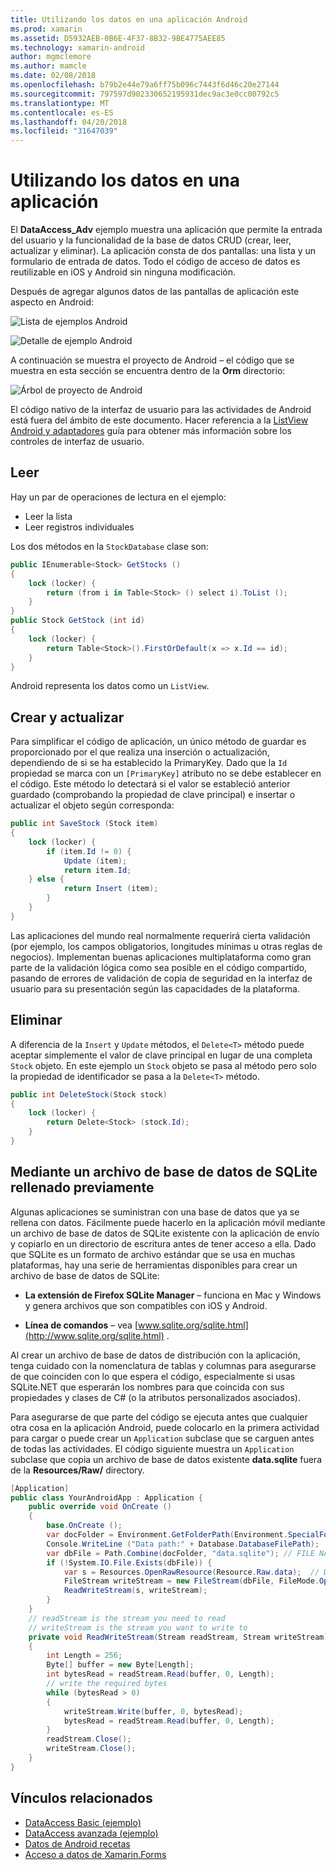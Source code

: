 ```yaml
---
title: Utilizando los datos en una aplicación Android
ms.prod: xamarin
ms.assetid: D5932AEB-0B6E-4F37-8B32-9BE4775AEE85
ms.technology: xamarin-android
author: mgmclemore
ms.author: mamcle
ms.date: 02/08/2018
ms.openlocfilehash: b79b2e44e79a6ff75b096c7443f6d46c20e27144
ms.sourcegitcommit: 797597d902330652195931dec9ac3e0cc00792c5
ms.translationtype: MT
ms.contentlocale: es-ES
ms.lasthandoff: 04/20/2018
ms.locfileid: "31647039"
---
```

# <a name="using-data-in-an-app"></a>Utilizando los datos en una aplicación

El **DataAccess_Adv** ejemplo muestra una aplicación que permite la entrada del usuario y la funcionalidad de la base de datos CRUD (crear, leer, actualizar y eliminar). La aplicación consta de dos pantallas: una lista y un formulario de entrada de datos. Todo el código de acceso de datos es reutilizable en iOS y Android sin ninguna modificación.

Después de agregar algunos datos de las pantallas de aplicación este aspecto en Android:

![Lista de ejemplos Android](using-data-in-an-app-images/image11.png "lista de ejemplos de Android")

![Detalle de ejemplo Android](using-data-in-an-app-images/image12.png "detalle de ejemplo de Android")

A continuación se muestra el proyecto de Android &ndash; el código que se muestra en esta sección se encuentra dentro de la **Orm** directorio:

![Árbol de proyecto de Android](using-data-in-an-app-images/image14.png "árbol de proyecto de Android")

El código nativo de la interfaz de usuario para las actividades de Android está fuera del ámbito de este documento. Hacer referencia a la [ListView Android y adaptadores](~/android/user-interface/layouts/list-view/index.md) guía para obtener más información sobre los controles de interfaz de usuario.

## <a name="read"></a>Leer

Hay un par de operaciones de lectura en el ejemplo:

-  Leer la lista
-  Leer registros individuales

Los dos métodos en la `StockDatabase` clase son:

```csharp
public IEnumerable<Stock> GetStocks ()
{
    lock (locker) {
        return (from i in Table<Stock> () select i).ToList ();
    }
}
public Stock GetStock (int id)
{
    lock (locker) {
        return Table<Stock>().FirstOrDefault(x => x.Id == id);
    }
}
```

Android representa los datos como un `ListView`.

## <a name="create-and-update"></a>Crear y actualizar

Para simplificar el código de aplicación, un único método de guardar es proporcionado por el que realiza una inserción o actualización, dependiendo de si se ha establecido la PrimaryKey. Dado que la `Id` propiedad se marca con un `[PrimaryKey]` atributo no se debe establecer en el código. Este método lo detectará si el valor se estableció anterior guardado (comprobando la propiedad de clave principal) e insertar o actualizar el objeto según corresponda:

```csharp
public int SaveStock (Stock item)
{
    lock (locker) {
        if (item.Id != 0) {
            Update (item);
            return item.Id;
    } else {
            return Insert (item);
        }
    }
}
```

Las aplicaciones del mundo real normalmente requerirá cierta validación (por ejemplo, los campos obligatorios, longitudes mínimas u otras reglas de negocios). Implementan buenas aplicaciones multiplataforma como gran parte de la validación lógica como sea posible en el código compartido, pasando de errores de validación de copia de seguridad en la interfaz de usuario para su presentación según las capacidades de la plataforma.

## <a name="delete"></a>Eliminar

A diferencia de la `Insert` y `Update` métodos, el `Delete<T>` método puede aceptar simplemente el valor de clave principal en lugar de una completa `Stock` objeto. En este ejemplo un `Stock` objeto se pasa al método pero solo la propiedad de identificador se pasa a la `Delete<T>` método.

```csharp
public int DeleteStock(Stock stock)
{
    lock (locker) {
        return Delete<Stock> (stock.Id);
    }
}
```

## <a name="using-a-pre-populated-sqlite-database-file"></a>Mediante un archivo de base de datos de SQLite rellenado previamente

Algunas aplicaciones se suministran con una base de datos que ya se rellena con datos. Fácilmente puede hacerlo en la aplicación móvil mediante un archivo de base de datos de SQLite existente con la aplicación de envío y copiarlo en un directorio de escritura antes de tener acceso a ella. Dado que SQLite es un formato de archivo estándar que se usa en muchas plataformas, hay una serie de herramientas disponibles para crear un archivo de base de datos de SQLite:

-   **La extensión de Firefox SQLite Manager** &ndash; funciona en Mac y Windows y genera archivos que son compatibles con iOS y Android.

-   **Línea de comandos** &ndash; vea [www.sqlite.org/sqlite.html](http://www.sqlite.org/sqlite.html) .

Al crear un archivo de base de datos de distribución con la aplicación, tenga cuidado con la nomenclatura de tablas y columnas para asegurarse de que coinciden con lo que espera el código, especialmente si usas SQLite.NET que esperarán los nombres para que coincida con sus propiedades y clases de C# (o la atributos personalizados asociados).

Para asegurarse de que parte del código se ejecuta antes que cualquier otra cosa en la aplicación Android, puede colocarlo en la primera actividad para cargar o puede crear un `Application` subclase que se carguen antes de todas las actividades. El código siguiente muestra un `Application` subclase que copia un archivo de base de datos existente **data.sqlite** fuera de la **Resources/Raw/** directory.

```csharp
[Application]
public class YourAndroidApp : Application {
    public override void OnCreate ()
    {
        base.OnCreate ();
        var docFolder = Environment.GetFolderPath(Environment.SpecialFolder.Personal);
        Console.WriteLine ("Data path:" + Database.DatabaseFilePath);
        var dbFile = Path.Combine(docFolder, "data.sqlite"); // FILE NAME TO USE WHEN COPIED
        if (!System.IO.File.Exists(dbFile)) {
            var s = Resources.OpenRawResource(Resource.Raw.data);  // DATA FILE RESOURCE ID
            FileStream writeStream = new FileStream(dbFile, FileMode.OpenOrCreate, FileAccess.Write);
            ReadWriteStream(s, writeStream);
        }
    }
    // readStream is the stream you need to read
    // writeStream is the stream you want to write to
    private void ReadWriteStream(Stream readStream, Stream writeStream)
    {
        int Length = 256;
        Byte[] buffer = new Byte[Length];
        int bytesRead = readStream.Read(buffer, 0, Length);
        // write the required bytes
        while (bytesRead > 0)
        {
            writeStream.Write(buffer, 0, bytesRead);
            bytesRead = readStream.Read(buffer, 0, Length);
        }
        readStream.Close();
        writeStream.Close();
    }
}
```


## <a name="related-links"></a>Vínculos relacionados

- [DataAccess Basic (ejemplo)](https://github.com/xamarin/mobile-samples/tree/master/DataAccess/Basic)
- [DataAccess avanzada (ejemplo)](https://github.com/xamarin/mobile-samples/tree/master/DataAccess/Advanced)
- [Datos de Android recetas](https://developer.xamarin.com/recipes/android/data/)
- [Acceso a datos de Xamarin.Forms](~/xamarin-forms/app-fundamentals/databases.md)
